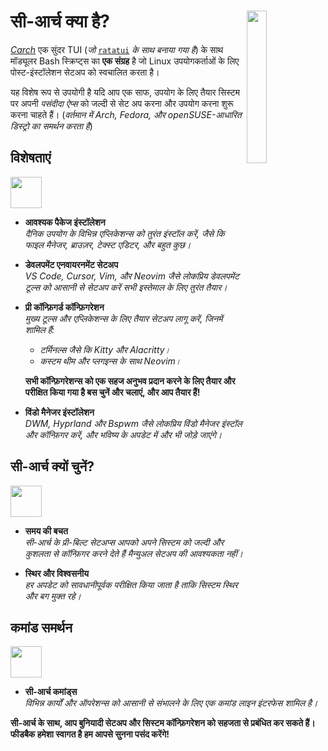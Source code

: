 <h1></h1>
<img
  src="/carch.png"
  width="25%"
  align="right"
 />

<h1>सी-आर्च क्या है?</h1>

*[Carch](https://carch.chalisehari.com.np)* एक सुंदर TUI (*जो* [`ratatui`](https://github.com/ratatui-org/ratatui) *के साथ बनाया गया है*) के साथ मॉड्यूलर Bash स्क्रिप्ट्स का **एक संग्रह** है जो Linux उपयोगकर्ताओं के लिए पोस्ट-इंस्टॉलेशन सेटअप को स्वचालित करता है।

यह विशेष रूप से उपयोगी है यदि आप एक साफ, उपयोग के लिए तैयार सिस्टम पर अपनी *पसंदीदा ऐप्स* को जल्दी से सेट अप करना और उपयोग करना शुरू करना चाहते हैं। (*वर्तमान में Arch, Fedora, और openSUSE-आधारित डिस्ट्रो का समर्थन करता है*)

## विशेषताएं
<img src="https://img.icons8.com/?size=80&id=vSx5PNyFqTTo&format=png" width="50" /> 

- **आवश्यक पैकेज इंस्टॉलेशन**  
  *दैनिक उपयोग के विभिन्न एप्लिकेशन्स को तुरंत इंस्टॉल करें, जैसे कि फाइल मैनेजर, ब्राउज़र, टेक्स्ट एडिटर, और बहुत कुछ।*  

- **डेवलपमेंट एनवायरनमेंट सेटअप**  
  *VS Code, Cursor, Vim, और Neovim जैसे लोकप्रिय डेवलपमेंट टूल्स को आसानी से सेटअप करें सभी इस्तेमाल के लिए तुरंत तैयार।*  

- **प्री कॉन्फ़िगर्ड कॉन्फ़िगरेशन**  
  *मुख्य टूल्स और एप्लिकेशन्स के लिए तैयार सेटअप लागू करें, जिनमें शामिल हैं:*  
  
  - *टर्मिनल्स जैसे कि Kitty और Alacritty।*  
  - *कस्टम थीम और प्लगइन्स के साथ Neovim।*  
  
  **सभी कॉन्फ़िगरेशन्स को एक सहज अनुभव प्रदान करने के लिए तैयार और परीक्षित किया गया है बस चुनें और चलाएं, और आप तैयार हैं!**

- **विंडो मैनेजर इंस्टॉलेशन**  
  *DWM, Hyprland और Bspwm जैसे लोकप्रिय विंडो मैनेजर इंस्टॉल और कॉन्फ़िगर करें, और भविष्य के अपडेट में और भी जोड़े जाएंगे।*

## सी-आर्च क्यों चुनें?
<img src="https://img.icons8.com/?size=80&id=111409&format=png" width="50" />

- **समय की बचत**  
  *सी-आर्च के प्री-बिल्ट सेटअप्स आपको अपने सिस्टम को जल्दी और कुशलता से कॉन्फ़िगर करने देते हैं मैन्युअल सेटअप की आवश्यकता नहीं।*

- **स्थिर और विश्वसनीय**  
  *हर अपडेट को सावधानीपूर्वक परीक्षित किया जाता है ताकि सिस्टम स्थिर और बग मुक्त रहे।*  

## कमांड समर्थन 
<img src="https://img.icons8.com/?size=80&id=114423&format=png" width="50" />

- **सी-आर्च कमांड्स**  
  *विभिन्न कार्यों और ऑपरेशन्स को आसानी से संभालने के लिए एक कमांड लाइन इंटरफेस शामिल है।*  

**सी-आर्च के साथ, आप बुनियादी सेटअप और सिस्टम कॉन्फ़िगरेशन को सहजता से प्रबंधित कर सकते हैं। फीडबैक हमेशा स्वागत है हम आपसे सुनना पसंद करेंगे!**
